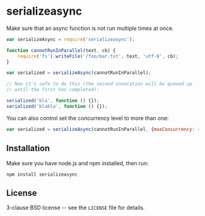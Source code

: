 serializeasync
==============

Make sure that an async function is not run multiple times at once.

```javascript
var serializeAsync = require('serializeasync');

function cannotRunInParallel(text, cb) {
    require('fs').writeFile('/foo/bar.txt', text, 'utf-8', cb);
}

var serialized = serializeAsync(cannotRunInParallel);

// Now it's safe to do this (the second invocation will be queued up
// until the first has completed):

serialized('bla', function () {});
serialized('blabla', function () {});
```

You can also control set the concurrency level to more than one:

```javascript
var serialized = serializeAsync(cannotRunInParallel, {maxConcurrency: 4});
```

Installation
------------

Make sure you have node.js and npm installed, then run:

    npm install serializeasync

License
-------

3-clause BSD license -- see the `LICENSE` file for details.

